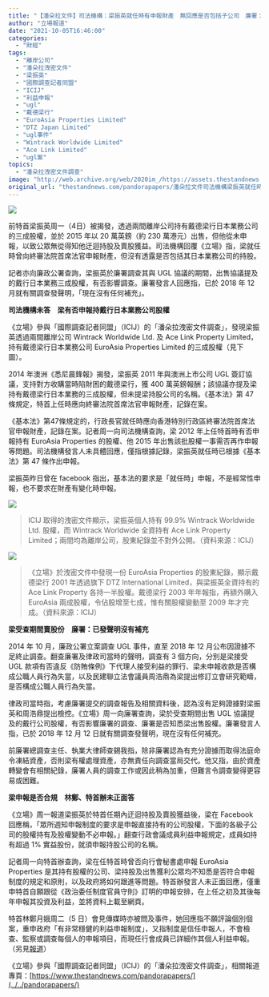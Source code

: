 ```yaml
---
title: "【潘朵拉文件】司法機構：梁振英就任時有申報財產　無回應是否包括子公司　廉署：無補充"
author: "立場報道"
date: "2021-10-05T16:46:00"
categories:
  - "財經"
tags:
  - "離岸公司"
  - "潘朵拉洩密文件"
  - "梁振英"
  - "國際調查記者同盟"
  - "ICIJ"
  - "利益申報"
  - "ugl"
  - "戴德梁行"
  - "EuroAsia Properties Limited"
  - "DTZ Japan Limited"
  - "ugl事件"
  - "Wintrack Worldwide Limited"
  - "Ace Link Limited"
  - "ugl案"
topics:
  - "潘朵拉洩密文件調查"
image: "http://web.archive.org/web/2020im_/https://assets.thestandnews.com/media/photos/pandora.png"
original_url: "thestandnews.com/pandorapapers/潘朵拉文件司法機構梁振英就任時有申報財產-無回應是否包括子公司-廉署無補充"
---
```

![](http://web.archive.org/web/2020im_/https://assets.thestandnews.com/media/photos/pandora.png)

前特首梁振英周一（4日）被揭發，透過兩間離岸公司持有戴德梁行日本業務公司的三成股權，並於 2015 年以 20 萬英鎊（約 230 萬港元）出售，但他從未申報，以致公眾無從得知他迂迴持股及賣股獲益。司法機構回覆《立場》指，梁就任時曾向終審法院首席法官申報財產，但沒有透露是否包括其日本業務公司的持股。

記者亦向廉政公署查詢，梁振英於廉署調查其與 UGL 協議的期間，出售協議提及的戴行日本業務三成股權，有否影響調查。廉署發言人回應指，已於 2018 年 12 月就有關調查發聲明，「現在沒有任何補充」。

**司法機構未答　梁有否申報持戴行日本業務公司股權**

《立場》參與「國際調查記者同盟」（ICIJ）的「潘朵拉洩密文件調查」，發現梁振英透過兩間離岸公司 Wintrack Worldwide Ltd. 及 Ace Link Property Limited，持有戴德梁行日本業務公司 EuroAsia Properties Limited 的三成股權（見下圖）。

2014 年澳洲《悉尼晨鋒報》揭發，梁振英 2011 年與澳洲上市公司 UGL 簽訂協議，支持對方收購當時陷財困的戴德梁行，獲 400 萬英鎊報酬；該協議亦提及梁持有戴德梁行日本業務的三成股權，但未提梁持股公司的名稱。《基本法》第 47 條規定，特首上任時應向終審法院首席法官申報財產，記錄在案。

《基本法》第47條規定的，行政長官就任時應向香港特別行政區終審法院首席法官申報財產，記錄在案。記者周一向司法機構查詢，梁 2012 年上任特首時有否申報持有 EuroAsia Properties 的股權、他 2015 年出售該批股權一事需否再作申報等問題。司法機構發言人未具體回應，僅指根據記錄，梁振英就任時已根據《基本法》第 47 條作出申報。

梁振英昨日曾在 facebook 指出，基本法的要求是「就任時」申報，不是經常性申報，也不要求在財產有變化時申報。

![](http://web.archive.org/web/2020im_/https://assets.thestandnews.com/media/photos/1233.png)
> ICIJ 取得的洩密文件顯示，梁振英個人持有 99.9% Wintrack Worldwide Ltd. 股權，而 Wintrack Worldwide 全資持有 Ace Link Property Limited；兩間均為離岸公司，股東紀錄並不對外公開。（資料來源：ICIJ）

![](http://web.archive.org/web/2020im_/https://assets.thestandnews.com/media/photos/EURRR_jygR3PF.png)
> 《立場》於洩密文件中發現一份 EuroAsia Properties 的股東紀錄，顯示戴德梁行 2001 年透過旗下 DTZ International Limited，與梁振英全資持有的 Ace Link Property 各持一半股權。戴德梁行 2003 年年報指，再額外購入 EuroAsia 兩成股權，令佔股增至七成，惟有關股權變動至 2009 年才完成。（資料來源：ICIJ）

**梁受查期間賣股份　廉署：已發聲明沒有補充**

2014 年 10 月，廉政公署立案調查 UGL 事件，直至 2018 年 12 月公布因證據不足終止調查。翻查廉署及律政司當時的聲明，調查有 3 個方向，分別是梁接受 UGL 款項有否違反《防賄條例》下代理人接受利益的罪行、梁未申報收款是否構成公職人員行為失當，以及民建聯立法會議員周浩鼎為梁提出修訂立會研究範疇，是否構成公職人員行為失當。

律政司當時指，考慮廉署提交的調查報告及相關資料後，認為沒有足夠證據對梁振英和周浩鼎提出檢控。《立場》周一向廉署查詢，梁於受查期間出售 UGL 協議提及的戴行公司股權，有否影響廉署的調查、廉署是否知悉梁出售股權。廉署發言人指，已於 2018 年 12 月 12 日就有關調查發聲明，現在沒有任何補充。

前廉署總調查主任、執業大律師查錫我指，除非廉署認為有充分證據而取得法庭命令凍結資產，否則梁有權處理資產，亦無責任向調查當局交代。他又指，由於資產轉變會有相關紀錄，廉署人員的調查工作或因此稍為加重，但難言令調查變得更容易或困難。

**梁申報是否合規　林鄭、特首辦未正面答**

《立場》周一報道梁振英於特首任期內迂迴持股及賣股獲益後，梁在 Facebook 回應稱，「眾所週知申報制度的要求是申報直接持有的公司股權，下面的各級子公司的股權持有及股權變動不必申報。」翻查行政會議成員利益申報規定，成員如持有超過 1% 實益股份，就須申報持股公司的名稱。

記者周一向特首辦查詢，梁在任特首時曾否向行會秘書處申報 EuroAsia Properties 是其持有股權的公司、梁持股及出售獲利公眾均不知悉是否符合申報制度的規定和原則，以及政府將如何跟進等問題。特首辦發言人未正面回應，僅重申特首自願跟從《政治委任制度官員守則》訂明的申報安排，在上任之初及其後每年申報其投資及利益，並將資料上載至網頁。

特首林鄭月娥周二（5 日）會見傳媒時亦被問及事件，她回應指不願評論個別個案，重申政府「有非常穩健的利益申報制度」，又指制度是信任申報人，不會檢查、監察或調查每個人的申報項目，而現任行會成員已詳細作其個人利益申報。（另見[報道](../../politics/%E6%BD%98%E6%9C%B5%E6%8B%89%E6%96%87%E4%BB%B6%E6%A2%81%E6%8C%AF%E8%8B%B1%E6%9C%AA%E7%94%B3%E5%A0%B1%E5%AD%90%E5%85%AC%E5%8F%B8-%E6%9E%97%E9%84%AD%E6%8B%92%E8%A9%95-%E5%83%85%E6%8C%87%E7%94%B3%E5%A0%B1%E5%88%B6%E5%BA%A6%E9%9D%9E%E5%B8%B8%E7%A9%A9%E5%81%A5)）

《立場》參與「國際調查記者同盟」（ICIJ）的「潘朵拉洩密文件調查」，相關報道專頁：[https://www.thestandnews.com/pandorapapers/](../../pandorapapers/)